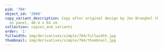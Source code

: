 ```yaml
---
pid: '704'
object_id: '2968'
copy_variant_description: Copy after original design by Jan Brueghel the Elder, Oil
  on panel, 48.4 x 64 cm
collection: copies_and_variants
order: '1'
fullwidth: img/derivatives/simple/704/fullwidth.jpg
thumbnail: img/derivatives/simple/704/thumbnail.jpg
---
```


